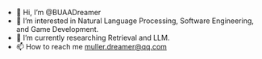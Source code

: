 - 👋 Hi, I’m @BUAADreamer
- 👀 I’m interested in Natural Language Processing, Software Engineering, and Game Development.
- 🌱 I’m currently researching Retrieval and LLM.
- 📫 How to reach me muller.dreamer@qq.com

<!---
BUAADreamer/BUAADreamer is a ✨ special ✨ repository because its `README.md` (this file) appears on your GitHub profile.
You can click the Preview link to take a look at your changes.
--->
